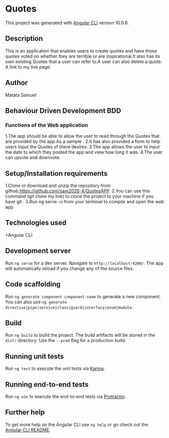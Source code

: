 # Quotes

This project was generated with [Angular CLI](https://github.com/angular/angular-cli) version 10.0.6.

## Description

This is an application that enables users to create quotes and have those quotes voted on whether they are terrible or are inspirational.It also has its own existing Quotes that a user can refer to.A user can also delete a quote. A link to my live page:

## Author

Matata Samuel

## Behaviour Driven Development BDD

### Functions of the Web application

1.The app should be able to allow the user to read through the Quotes that are provided by the app.As a sample . 2.It has also provided a form to help users Input the Quotes of there desires. 3.The app allows the user to input the date to which they posted the app and view how long it was. 4.The user can upvote and downvote.

## Setup/Installation requirements

1.Clone or download and unzip the repository from github,https://github.com/sam2020-4/QuotesAPP. 2.You can use this command (git clone my link) to clone the project to your machine if you have git . 3.Run ng serve -o from your terminal to compile and open the web app.

## Technologies used

*Angular CLI

## Development server

Run `ng serve` for a dev server. Navigate to `http://localhost:4200/`. The app will automatically reload if you change any of the source files.

## Code scaffolding

Run `ng generate component component-name` to generate a new component. You can also use `ng generate directive|pipe|service|class|guard|interface|enum|module`.

## Build

Run `ng build` to build the project. The build artifacts will be stored in the `dist/` directory. Use the `--prod` flag for a production build.

## Running unit tests

Run `ng test` to execute the unit tests via [Karma](https://karma-runner.github.io).

## Running end-to-end tests

Run `ng e2e` to execute the end-to-end tests via [Protractor](http://www.protractortest.org/).

## Further help

To get more help on the Angular CLI use `ng help` or go check out the [Angular CLI README](https://github.com/angular/angular-cli/blob/master/README.md).